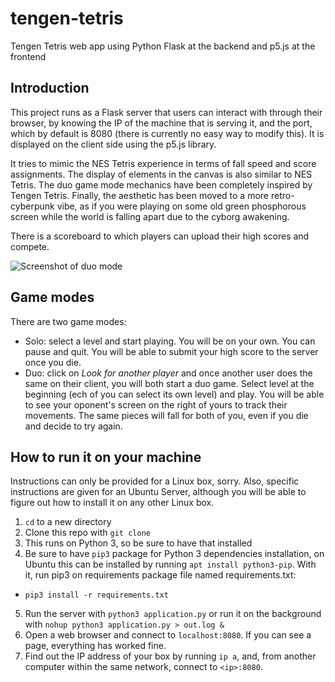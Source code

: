 # tengen-tetris
Tengen Tetris web app using Python Flask at the backend and p5.js at the frontend

## Introduction
This project runs as a Flask server that users can interact with through their browser, by knowing the IP of the machine that is serving it, and
the port, which by default is 8080 (there is currently no easy way to modify this). It is displayed on the client side using the p5.js library.

It tries to mimic the NES Tetris experience in terms of fall speed and score assignments. The display of elements in the canvas is also
similar to NES Tetris. The duo game mode mechanics have been completely inspired by Tengen Tetris. Finally, the aesthetic has been moved to a more retro-cyberpunk vibe, as if you were playing on some old green phosphorous screen
while the world is falling apart due to the cyborg awakening.

There is a scoreboard to which players can upload their high scores and compete.

![Screenshot of duo mode](https://github.com/aitorperezzz/tengen-tetris/blob/master/images/tengen_readme.png)

## Game modes
There are two game modes:
* Solo: select a level and start playing. You will be on your own. You can pause and quit.
You will be able to submit your high score to the server once you die.
* Duo: click on *Look for another player* and once another user does the same on their client, you will both start a duo game.
Select level at the beginning (ech of you can select its own level) and play. You will be able to see your oponent's screen on the right of yours to track
their movements. The same pieces will fall for both of you, even if you die and decide to try again.

## How to run it on your machine
Instructions can only be provided for a Linux box, sorry. Also, specific instructions are given for an Ubuntu Server, although you will be able to figure out
how to install it on any other Linux box.

1. `cd` to a new directory
2. Clone this repo with `git clone`
3. This runs on Python 3, so be sure to have that installed
4. Be sure to have `pip3` package for Python 3 dependencies installation, on Ubuntu this can be installed by running `apt install python3-pip`.
With it, run pip3 on requirements package file named requirements.txt:
  * `pip3 install -r requirements.txt`


5. Run the server with `python3 application.py` or run it on the background with `nohup python3 application.py > out.log &`
6. Open a web browser and connect to `localhost:8080`. If you can see a page, everything has worked fine.
7. Find out the IP address of your box by running `ip a`, and, from another computer within the same network, connect to `<ip>:8080`.
